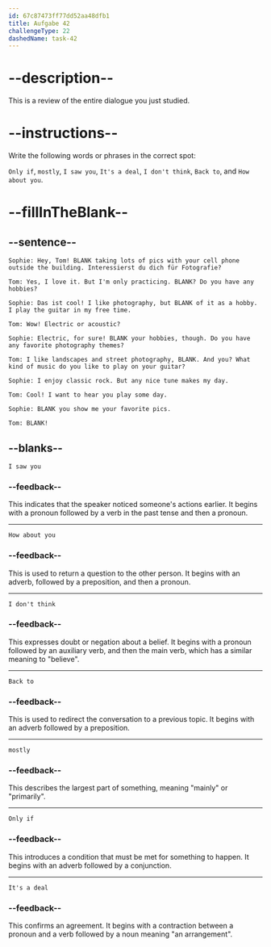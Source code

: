 ```yaml
---
id: 67c87473ff77dd52aa48dfb1
title: Aufgabe 42
challengeType: 22
dashedName: task-42
---
```


<!-- REVIEW -->

# --description--

This is a review of the entire dialogue you just studied.

# --instructions--

Write the following words or phrases in the correct spot:

`Only if`, `mostly`, `I saw you`, `It's a deal`, `I don't think`, `Back to`, and `How about you`.

# --fillInTheBlank--

## --sentence--

`Sophie: Hey, Tom! BLANK taking lots of pics with your cell phone outside the building. Interessierst du dich für Fotografie?`

`Tom: Yes, I love it. But I'm only practicing. BLANK? Do you have any hobbies?`

`Sophie: Das ist cool! I like photography, but BLANK of it as a hobby. I play the guitar in my free time.`

`Tom: Wow! Electric or acoustic?`

`Sophie: Electric, for sure! BLANK your hobbies, though. Do you have any favorite photography themes?`

`Tom: I like landscapes and street photography, BLANK. And you? What kind of music do you like to play on your guitar?`

`Sophie: I enjoy classic rock. But any nice tune makes my day.`

`Tom: Cool! I want to hear you play some day.`

`Sophie: BLANK you show me your favorite pics.`

`Tom: BLANK!`

## --blanks--

`I saw you`

### --feedback--

This indicates that the speaker noticed someone's actions earlier. It begins with a pronoun followed by a verb in the past tense and then a pronoun.

---

`How about you`

### --feedback--

This is used to return a question to the other person. It begins with an adverb, followed by a preposition, and then a pronoun.

---

`I don't think`

### --feedback--

This expresses doubt or negation about a belief. It begins with a pronoun followed by an auxiliary verb, and then the main verb, which has a similar meaning to "believe".

---

`Back to`

### --feedback--

This is used to redirect the conversation to a previous topic. It begins with an adverb followed by a preposition.

---

`mostly`

### --feedback--

This describes the largest part of something, meaning "mainly" or "primarily".

---

`Only if`

### --feedback--

This introduces a condition that must be met for something to happen. It begins with an adverb followed by a conjunction.

---

`It's a deal`

### --feedback--

This confirms an agreement. It begins with a contraction between a pronoun and a verb followed by a noun meaning "an arrangement".
